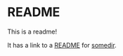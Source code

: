 # README

This is a readme!

It has a link to a [README](somedir/README.md) for [somedir](somedir).

